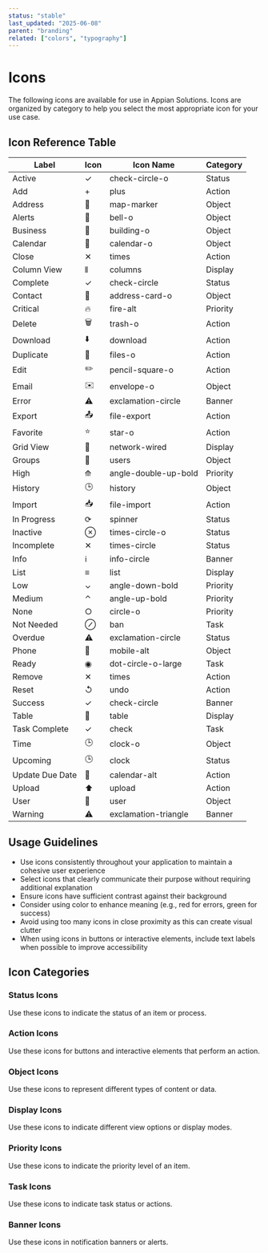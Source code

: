 ```yaml
---
status: "stable"
last_updated: "2025-06-08"
parent: "branding"
related: ["colors", "typography"]
---
```


# Icons

The following icons are available for use in Appian Solutions. Icons are organized by category to help you select the most appropriate icon for your use case.

## Icon Reference Table

| Label | Icon | Icon Name | Category |
|-------|------|-----------|----------|
| Active | ✓ | check-circle-o | Status |
| Add | + | plus | Action |
| Address | 📍 | map-marker | Object |
| Alerts | 🔔 | bell-o | Object |
| Business | 🏢 | building-o | Object |
| Calendar | 📅 | calendar-o | Object |
| Close | ✕ | times | Action |
| Column View | ⫴ | columns | Display |
| Complete | ✓ | check-circle | Status |
| Contact | 📇 | address-card-o | Object |
| Critical | 🔥 | fire-alt | Priority |
| Delete | 🗑️ | trash-o | Action |
| Download | ⬇️ | download | Action |
| Duplicate | 📑 | files-o | Action |
| Edit | ✏️ | pencil-square-o | Action |
| Email | ✉️ | envelope-o | Object |
| Error | ⚠️ | exclamation-circle | Banner |
| Export | 📤 | file-export | Action |
| Favorite | ⭐ | star-o | Action |
| Grid View | 🔄 | network-wired | Display |
| Groups | 👥 | users | Object |
| High | ⟰ | angle-double-up-bold | Priority |
| History | 🕒 | history | Object |
| Import | 📥 | file-import | Action |
| In Progress | ⟳ | spinner | Status |
| Inactive | ⊗ | times-circle-o | Status |
| Incomplete | ✕ | times-circle | Status |
| Info | ℹ️ | info-circle | Banner |
| List | ≡ | list | Display |
| Low | ⌄ | angle-down-bold | Priority |
| Medium | ⌃ | angle-up-bold | Priority |
| None | ○ | circle-o | Priority |
| Not Needed | ⊘ | ban | Task |
| Overdue | ⚠️ | exclamation-circle | Status |
| Phone | 📱 | mobile-alt | Object |
| Ready | ◉ | dot-circle-o-large | Task |
| Remove | ✕ | times | Action |
| Reset | ↺ | undo | Action |
| Success | ✓ | check-circle | Banner |
| Table | 🔲 | table | Display |
| Task Complete | ✓ | check | Task |
| Time | 🕒 | clock-o | Object |
| Upcoming | 🕒 | clock | Status |
| Update Due Date | 📅 | calendar-alt | Action |
| Upload | ⬆️ | upload | Action |
| User | 👤 | user | Object |
| Warning | ⚠️ | exclamation-triangle | Banner |

## Usage Guidelines

- Use icons consistently throughout your application to maintain a cohesive user experience
- Select icons that clearly communicate their purpose without requiring additional explanation
- Ensure icons have sufficient contrast against their background
- Consider using color to enhance meaning (e.g., red for errors, green for success)
- Avoid using too many icons in close proximity as this can create visual clutter
- When using icons in buttons or interactive elements, include text labels when possible to improve accessibility

## Icon Categories

### Status Icons
Use these icons to indicate the status of an item or process.

### Action Icons
Use these icons for buttons and interactive elements that perform an action.

### Object Icons
Use these icons to represent different types of content or data.

### Display Icons
Use these icons to indicate different view options or display modes.

### Priority Icons
Use these icons to indicate the priority level of an item.

### Task Icons
Use these icons to indicate task status or actions.

### Banner Icons
Use these icons in notification banners or alerts.